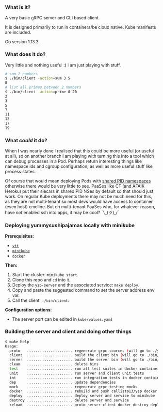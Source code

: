 ### What is it?

A very basic gRPC server and CLI based client.

It is designed primarily to run in containers/be cloud native. Kube manifests
are included.

Go version 1.13.3.

### What does it do?

Very little and nothing useful :) I am just playing with stuff.

```sh
# sum 2 numbers
$ ./bin/client -action=sum 3 5
8
# list all primes between 2 numbers
$ ./bin/client -action=prime 0 20
2
3
5
7
11
13
17
19
```

### What _could_ it do?

When I was nearly done I realised that this could be more useful (or useful at all), so on another branch
I am playing with turning this into a tool which can debug processes in a Pod.
Perhaps return interesting things like namespace ids and cgroup configuration, as well
as more useful stuff like process states.

Of course that would mean deploying Pods with [shared PID namespaces](https://kubernetes.io/docs/tasks/configure-pod-container/share-process-namespace/)
otherwise there would be very little to see. PaaSes like CF (and AFAIK Heroku) put their
siecars in shared PID NSes by default so that should just work. On regular Kube deployments there
may not be much need for this, as they are not multi-tenant so most devs would have access
to container (even host) cmdline. But on multi-tenant PaaSes who, for whatever reason, have _not_ enabled ssh into
apps, it may be cool? ¯\\\_(ツ)\_/¯

### Deploying yummysushipajamas locally with minikube

**Prerequisites:**
- [`ytt`](https://get-ytt.io/)
- [`minikube`](https://kubernetes.io/docs/tasks/tools/install-minikube/)
- [`docker`](https://docs.docker.com/v17.09/engine/installation/)

**Then:**
1. Start the cluster: `minikube start`.
1. Clone this repo and `cd` into it.
1. Deploy the `ysp-server` and the associated service: `make deploy`.
1. Copy and paste the suggested command to set the server address env var.
1. Call the client: `./bin/client`.

**Configuration options:**

- The server port can be edited in `kube/values.yaml`

### Building the server and client and doing other things
```sh
$ make help
Usage:
  proto   ..................... regenerate grpc sources (will go to ./ysp/ysp.proto)
  client  ..................... build the client bin (will go to ./bin/client)
  server  ..................... build the server bin (will go to ./bin/server)
  clean   ..................... delete bins
  test    ..................... run all test suites in docker container
  unit    ..................... run server and client unit tests
  int     ..................... run integration tests in docker container
  dep     ..................... update dependencies
  mock    ..................... regenerate grpc testing mocks
  docker  ..................... rebuild and push callisto13/ysp docker image
  deploy  ..................... deploy server and service to minikube
  destroy ..................... delete server and service
  reload  ..................... proto server client docker destroy deploy (aka rebuild and redeploy the lot)
```
